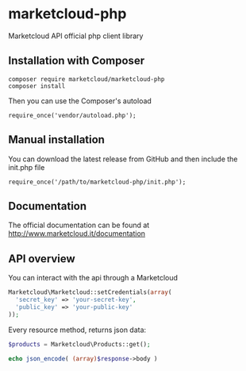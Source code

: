 # marketcloud-php
Marketcloud API official php client library

## Installation with Composer
```
composer require marketcloud/marketcloud-php
composer install
```
Then you can use the Composer's autoload
```
require_once('vendor/autoload.php');
```
## Manual installation
You can download the latest release from GitHub and then include the init.php file
```
require_once('/path/to/marketcloud-php/init.php');
```
## Documentation
The official documentation can be found at http://www.marketcloud.it/documentation

## API overview
You can interact with the api through a Marketcloud 
```php
Marketcloud\Marketcloud::setCredentials(array(
  'secret_key' => 'your-secret-key',
  'public_key' => 'your-public-key'
));
```
Every resource method, returns json data:
```php
$products = Marketcloud\Products::get();

echo json_encode( (array)$response->body )
```
